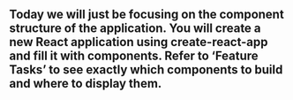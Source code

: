 ## Today we will just be focusing on the component structure of the application. You will create a new React application using create-react-app and fill it with components. Refer to ‘Feature Tasks’ to see exactly which components to build and where to display them.
